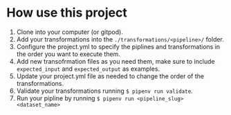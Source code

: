 # How use this project

1. Clone into your computer (or gitpod).
2. Add your transformations into the `./transformations/<pipeline>/` folder.
3. Configure the project.yml to specify the piplines and transformations in the order you want to execute them.
4. Add new transofrmation files as you need them, make sure to include `expected_input` and `expected_output` as examples.
5. Update your project.yml file as needed to change the order of the transformations.
6. Validate your transformations running `$ pipenv run validate`.
7. Run your pipline by running `$ pipenv run <pipeline_slug> <dataset_name>`


